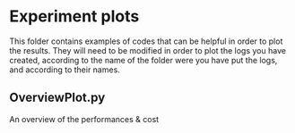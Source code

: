 # Experiment plots

This folder contains examples of codes that can be helpful in order to plot the results. They will need to be modified
in order to plot the logs you have created, according to the name of the folder were you have put the logs,
and according to their names.


## OverviewPlot.py
An overview of the performances & cost 

